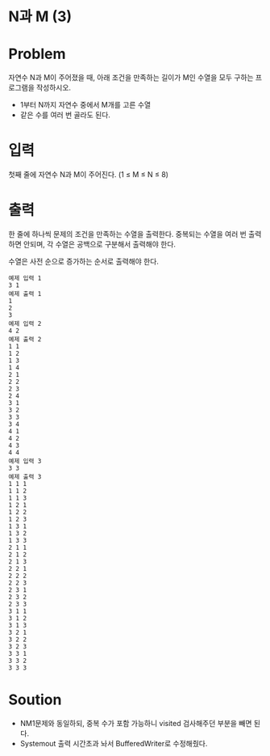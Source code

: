 # N과 M (3)
# Problem
자연수 N과 M이 주어졌을 때, 아래 조건을 만족하는 길이가 M인 수열을 모두 구하는 프로그램을 작성하시오.

- 1부터 N까지 자연수 중에서 M개를 고른 수열
- 같은 수를 여러 번 골라도 된다.
# 입력
첫째 줄에 자연수 N과 M이 주어진다. (1 ≤ M ≤ N ≤ 8)

# 출력
한 줄에 하나씩 문제의 조건을 만족하는 수열을 출력한다. 중복되는 수열을 여러 번 출력하면 안되며, 각 수열은 공백으로 구분해서 출력해야 한다.

수열은 사전 순으로 증가하는 순서로 출력해야 한다.
```text
예제 입력 1 
3 1
예제 출력 1 
1
2
3
예제 입력 2 
4 2
예제 출력 2 
1 1
1 2
1 3
1 4
2 1
2 2
2 3
2 4
3 1
3 2
3 3
3 4
4 1
4 2
4 3
4 4
예제 입력 3 
3 3
예제 출력 3 
1 1 1
1 1 2
1 1 3
1 2 1
1 2 2
1 2 3
1 3 1
1 3 2
1 3 3
2 1 1
2 1 2
2 1 3
2 2 1
2 2 2
2 2 3
2 3 1
2 3 2
2 3 3
3 1 1
3 1 2
3 1 3
3 2 1
3 2 2
3 2 3
3 3 1
3 3 2
3 3 3
```
# Soution
- NM1문제와 동일하되, 중복 수가 포함 가능하니 visited 검사해주던 부분을 빼면 된다. 
- Systemout 출력 시간초과 놔서 BufferedWriter로 수정해줬다.